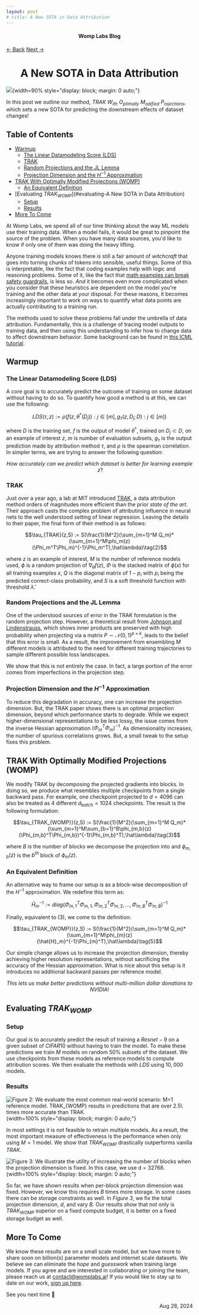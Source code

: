 ```yaml
---
layout: post
# title: A New SOTA in Data Attribution
---
```

<h4 align="center" className="h1-header"> Womp Labs Blog </h4>

<span class="nav-container">
  <a href="/" class="nav-button nav-back">← Back</a>
  <a href="https://docs.google.com/forms/d/e/1FAIpQLScxKIcFz0GRCF0wGMSk1skCx0w46_UbddlRK_locv99cHj0aw/viewform" class="nav-button nav-next">Next →</a>
</span>

<!-- $TRAK_{WOMP}$:  -->
<h1 align="center">A New SOTA in Data Attribution</h1>

![](./image.png){width=90% style="display: block; margin: 0 auto;"}

In this post we outline our method, $TRAK\ W_{ith}\ O_{ptimally}\ M_{odified}\ P_{rojections}$, which sets a new SOTA for predicting the downstream effects of dataset changes!

## Table of Contents
- [Warmup](#warmup)
	- [The Linear Datamodeling Score (LDS)](#the-linear-datamodeling-score-lds)
	- [TRAK](#trak)
	- [Random Projections and the JL Lemma](#random-projections-and-the-jl-lemma)
	- [Projection Dimension and the $H^{-1}$ Approximation](#projection-dimension-and-the-h-1-approximation)
- [TRAK With Optimally Modified Projections (WOMP)](#trak-with-optimally-modified-projections-womp)
	- [An Equivalent Definition](#an-equivalent-definition)
- [Evaluating $TRAK_{WOMP}$](#evaluating-A New SOTA in Data Attribution)
	- [Setup](#setup)
	- [Results](#results)
- [More To Come](#more-to-come)

At Womp Labs, we spend all of our time thinking about the way ML models use their training data. When a model fails, it would be great to pinpoint the source of the problem. When you have many data sources, you'd like to know if only one of them was doing the heavy lifting.

Anyone training models knows there is still a fair amount of *witchcraft* that goes into turning chunks of tokens into sensible, useful things. Some of this is interpretable, like the fact that coding examples help with logic and reasoning problems. Some of it, like the fact that [math examples can break safety guardrails](https://arxiv.org/pdf/2404.01099), is less so. *And* it becomes even more complicated when you consider that these heuristics are dependent on the model you're training and the other data at your disposal. For these reasons, it becomes increasingly important to work on ways to quantify what data points are actually contributing to a training run.

The methods used to solve these problems fall under the umbrella of data attribution. Fundamentally, this is a challenge of tracing model outputs to training data, and then using this understanding to infer how to change data to affect downstream behavior. Some background can be found in [this ICML tutorial](https://ml-data-tutorial.org/assets/DataTutorialICML2024.pdf).

## Warmup

### The Linear Datamodeling Score (LDS)

A core goal is to accurately predict the outcome of training on some dataset without having to do so. To quantify how good a method is at this, we can use the following:

$$LDS(\tau,z):=\rho(f(z,\theta^*(D_j)):j\in[m],{g_\tau(z,D_j;D):j\in[m]})\tag{1}$$

where $D$ is the training set, $f$ is the output of model $\theta^*$, trained on $D_j\subset D$, on an example of interest $z$, $m$ is number of evaluation subsets, $g_\tau$ is the output prediction made by attribution method $\tau$, and $\rho$ is the spearman correlation. In simpler terms, we are trying to answer the following question:

$$How\ accurately\ can\ we\ predict\ which\ dataset\ is\ better\ for\ learning\ example\ z?$$

### TRAK

Just over a year ago, a lab at MIT introduced [TRAK](https://arxiv.org/abs/2303.14186), a data attribution method orders of magnitudes more efficient than the prior *state of the art*. Their approach casts the complex problem of attributing influence in neural nets to the well understood setting of linear regression. Leaving the details to their paper, the final form of their method is as follows:

$$\tau_{TRAK}(z,S) := S(\frac{1}{M^2}(\sum_{m=1}^M Q_m)*(\sum_{m=1}^M\phi_m(z)(\Phi_m^T\Phi_m)^{-1}\Phi_m^T),\hat\lambda)\tag{2}$$

where $z$ is an example of interest, $M$ is the number of reference models used, $\phi$ is a random projection of $\nabla_\theta f(z)$, $\Phi$ is the stacked matrix of $\phi(x)$ for all training examples $x$, $Q$ is the diagonal matrix of $1-p_i$ with $p_i$ being the predicted correct-class probability, and $S$ is a soft threshold function with threshold $\hat\lambda$.

### Random Projections and the JL Lemma

One of the understood sources of error in the TRAK formulation is the random projection step. However, a theoretical result from [Johnson and Lindenstrauss](https://stanford.edu/class/cs114/readings/JL-Johnson.pdf), which shows inner products are preserved with high probability when projecting via a matrix $P\sim\mathcal{N}(0,1)^{p\times{k}}$, leads to the belief that this error is small. As a result, the improvement from ensembling $M$ different models is attributed to the need for different training trajectories to sample different possible loss landscapes.

We show that this is not entirely the case. In fact, a large portion of the error comes from imperfections in the projection step.

### Projection Dimension and the $H^{-1}$ Approximation

To reduce this degradation in accuracy, one can increase the projection dimension. But, the TRAK paper shows there is an optimal projection dimension, beyond which performance starts to degrade. While we expect higher-dimensional representations to be less lossy, the issue comes from the inverse Hessian approximation $(\Phi_m^T\Phi_m)^{-1}$. As dimensionality increases, the number of spurious correlations grows. But, a small tweak to the setup fixes this problem.

## TRAK With Optimally Modified Projections (WOMP)
<!-- \{\textit{haha,\ see\ what\ we\ did\ there}} -->

We modify TRAK by decomposing the projected gradients into blocks. In doing so, we produce what resembles multiple checkpoints from a single backward pass. For example, one checkpoint projected to $d=4096$ can also be treated as $4$ different $d_{batch}=1024$ checkpoints. The result is the following formulation:

$$\tau_{TRAK_{WOMP}}(z,S) := S(\frac{1}{M^2}(\sum_{m=1}^M Q_m)*(\sum_{m=1}^M\sum_{b=1}^B\phi_{m,b}(z)(\Phi_{m,b}^T\Phi_{m,b})^{-1}\Phi_{m,b}^T),\hat\lambda)\tag{3}$$

where $B$ is the number of blocks we decompose the projection into and $\phi_{m,b}(z)$ is the $b^{th}$ block of $\phi_{m}(z)$.

### An Equivalent Definition

An alternative way to frame our setup is as a block-wise decomposition of the $H^{-1}$ approximation. We redefine this term as:

$$\hat{H}_m^{-1} := diag(\Phi_{m,1}^T\Phi_{m,1},\Phi_{m,2}^T\Phi_{m,2},...,\Phi_{m,B}^T\Phi_{m,B})^{-1}\tag{4}$$

Finally, equivalent to $(3)$, we come to the definition:

$$\tau_{TRAK_{WOMP}}(z,S) := S(\frac{1}{M^2}(\sum_{m=1}^M Q_m)*(\sum_{m=1}^M\phi_{m}(z){\hat{H}_m}^{-1}\Phi_{m}^T),\hat\lambda)\tag{5}$$

Our simple change allows us to increase the projection dimension, thereby achieving higher resolution representations, without sacrificing the accuracy of the Hessian approximation. What is nice about this setup is it introduces no additional backward passes per reference model.

<p style="text-align: center;"><i>This lets us make better predictions without multi-million dollar donations to NVIDIA!</i></p>

## Evaluating $TRAK_{WOMP}$

### Setup

Our goal is to accurately predict the result of training a $Resnet-9$ on a given subset of $CIFAR10$ without having to train the model. To make these predictions we train $M$ models on random $50\%$ subsets of the dataset. We use checkpoints from these models as reference models to compute attribution scores. We then evaluate the methods with $LDS$ using $10,000$ models.

### Results

![*Figure 2: We evaluate the most common real-world scenario: $M=1$ reference model. $TRAK_{WOMP}$ results in predictions that are over $2.5\ times$ more accurate than $TRAK$.*](./performance_comparison_bar.png){width=100% style="display: block; margin: 0 auto;"}

In most settings it is not feasible to retrain multiple models. As a result, the most important measure of effectiveness is the performance when only using $M=1$ model. We show that $TRAK_{WOMP}$ drastically outperforms vanilla $TRAK$.

![*Figure 3: We illustrate the utility of increasing the number of blocks when the projection dimension is fixed. In this case, we use $d = 32768$.*](./effect_of_blocks.png){width=100% style="display: block; margin: 0 auto;"}

So far, we have shown results when per-block projection dimension was fixed. However, we know this requires $B$ times more storage. In some cases there can be storage constraints as well. In *Figure 3*, we fix the total projection dimension, $d$, and vary $B$. Our results show that not only is $TRAK_{WOMP}$ superior on a fixed compute budget, it is better on a fixed storage budget as well.

## More To Come

We know these results are on a small scale model, but we have more to share soon on billion(s) parameter models and internet scale datasets. We believe we can eliminate the *hope* and *guesswork* when training large models. If you agree and are interested in collaborating or joining the team, please reach us at [contact@womplabs.ai](mailto:contact@womplabs.ai)! If you would like to stay up to date on our work, [sign up here](https://forms.gle/vzDzFeeW4d9jFjRJ7).

See you next time 🙂

<p align="right">Aug 28, 2024 </p>
